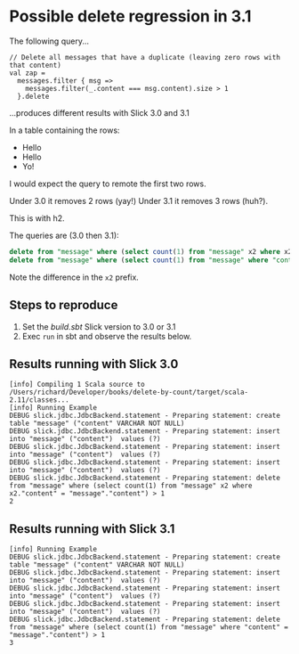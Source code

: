 # Possible delete regression in 3.1

The following query...

```
// Delete all messages that have a duplicate (leaving zero rows with that content)
val zap =
  messages.filter { msg =>
    messages.filter(_.content === msg.content).size > 1
  }.delete
```

...produces different results with Slick 3.0 and 3.1

In a table containing the rows:

- Hello
- Hello
- Yo!

I would expect the query to remote the first two rows.

Under 3.0 it removes 2 rows (yay!)
Under 3.1 it removes 3 rows (huh?).

This is with h2.

The queries are (3.0 then 3.1):

```sql
delete from "message" where (select count(1) from "message" x2 where x2."content" = "message"."content") > 1
delete from "message" where (select count(1) from "message" where "content" = "message"."content") > 1
```

Note the difference in the `x2` prefix.

## Steps to reproduce

1. Set the _build.sbt_ Slick version to 3.0 or 3.1
2. Exec `run` in sbt and observe the results below.

##  Results running with Slick 3.0

```
[info] Compiling 1 Scala source to /Users/richard/Developer/books/delete-by-count/target/scala-2.11/classes...
[info] Running Example
DEBUG slick.jdbc.JdbcBackend.statement - Preparing statement: create table "message" ("content" VARCHAR NOT NULL)
DEBUG slick.jdbc.JdbcBackend.statement - Preparing statement: insert into "message" ("content")  values (?)
DEBUG slick.jdbc.JdbcBackend.statement - Preparing statement: insert into "message" ("content")  values (?)
DEBUG slick.jdbc.JdbcBackend.statement - Preparing statement: insert into "message" ("content")  values (?)
DEBUG slick.jdbc.JdbcBackend.statement - Preparing statement: delete from "message" where (select count(1) from "message" x2 where x2."content" = "message"."content") > 1
2
```


##  Results running with Slick 3.1

```
[info] Running Example
DEBUG slick.jdbc.JdbcBackend.statement - Preparing statement: create table "message" ("content" VARCHAR NOT NULL)
DEBUG slick.jdbc.JdbcBackend.statement - Preparing statement: insert into "message" ("content")  values (?)
DEBUG slick.jdbc.JdbcBackend.statement - Preparing statement: insert into "message" ("content")  values (?)
DEBUG slick.jdbc.JdbcBackend.statement - Preparing statement: insert into "message" ("content")  values (?)
DEBUG slick.jdbc.JdbcBackend.statement - Preparing statement: delete from "message" where (select count(1) from "message" where "content" = "message"."content") > 1
3
```